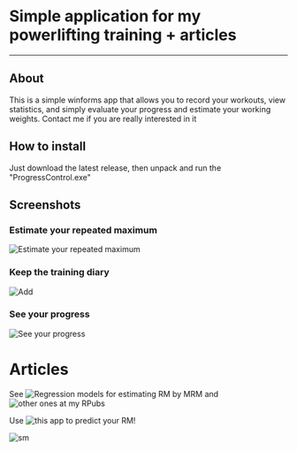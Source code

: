 # Simple application for my powerlifting training + articles
--------------
## About
This is a simple winforms app that allows you to record your workouts, view statistics, and simply evaluate your progress and estimate your working weights. Contact me if you are really interested in it

## How to install
Just download the latest release, then unpack and run the "ProgressControl.exe"

## Screenshots

### Estimate your repeated maximum
![Estimate your repeated maximum](https://github.com/PasaOpasen/Powerlifting-training-diary-and-articles/blob/master/images/estim.PNG)

### Keep the training diary
![Add](https://github.com/PasaOpasen/Powerlifting-training-diary-and-articles/blob/master/images/addresults.PNG)

### See your progress
![See your progress](https://github.com/PasaOpasen/Powerlifting-training-diary-and-articles/blob/master/images/displayprogress.PNG)

# Articles

See ![Regression models for estimating RM by MRM](https://rpubs.com/DemetryPascal/RMbyMRMrus_1) and ![other ones at my **RPubs**](https://rpubs.com/DemetryPascal)

Use ![this app](https://dmitrypasko.shinyapps.io/RMbyMRMestimating/) to predict your RM!

![sm](https://github.com/PasaOpasen/Powerlifting-training-diary-and-articles/blob/master/images/site.PNG)
